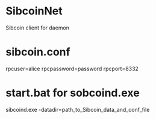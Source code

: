 # SibcoinNet
Sibcoin client for daemon

# sibcoin.conf
rpcuser=alice
rpcpassword=password
rpcport=8332

# start.bat for sobcoind.exe
sibcoind.exe -datadir=path_to_Sibcoin_data_and_conf_file
